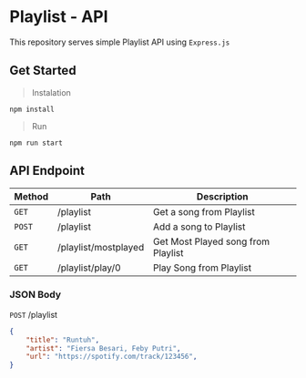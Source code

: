 # Playlist - API

This repository serves simple Playlist API using `Express.js`

## Get Started

> Instalation

```poweshell
npm install
```

> Run

```poweshell
npm run start
```

## API Endpoint

|Method|Path|Description|
|---|---|---|
|`GET`|/playlist| Get a song from Playlist|
|`POST`|/playlist|Add a song to Playlist|
|`GET`|/playlist/mostplayed| Get Most Played song from Playlist|
|`GET`|/playlist/play/0|Play Song from Playlist|

### JSON Body

`POST` /playlist

```json
{
    "title": "Runtuh",
    "artist": "Fiersa Besari, Feby Putri",
    "url": "https://spotify.com/track/123456",
}
```
